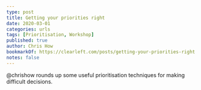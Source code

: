 ```yaml
---
type: post
title: Getting your priorities right
date: 2020-03-01
categories: urls
tags: [Prioritisation, Workshop]
published: true
author: Chris How
bookmarkOf: https://clearleft.com/posts/getting-your-priorities-right
notes: false
---
```


@chrishow rounds up some useful prioritisation techniques for making difficult decisions.